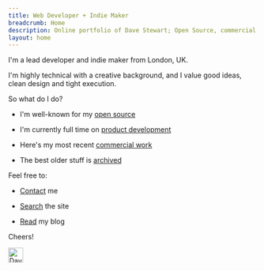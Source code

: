 ```yaml
---
title: Web Developer + Indie Maker
breadcrumb: Home
description: Online portfolio of Dave Stewart; Open Source, commercial + personal projects
layout: home
---
```


I'm a lead developer and indie maker from London, UK.

I'm highly technical with a creative background, and I value good ideas, clean design and tight execution.

So what do I do?

- I'm well-known for my [open source](/projects/)

- I'm currently full time on [product development](/products/)

- Here's my most recent [commercial work](/work/)

- The best older stuff is [archived](/archive/)
 
Feel free to:

- [Contact](/bio/profiles.md) me

- [Search](/search/) the site

- [Read](/blog/) my blog

Cheers!

<keep-alive>
<img src="/favicon.svg" alt="Dave" style="height: 30px;" rel="prefetch">
</keep-alive>
